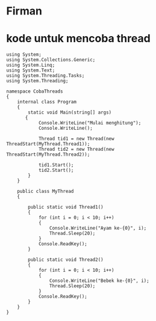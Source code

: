 # Firman
# kode untuk mencoba thread

    using System;
    using System.Collections.Generic;
    using System.Linq;
    using System.Text;
    using System.Threading.Tasks;
    using System.Threading;

    namespace CobaThreads
    {
        internal class Program
        {
            static void Main(string[] args)
           {
                Console.WriteLine("Mulai menghitung");
                Console.WriteLine();

                Thread tid1 = new Thread(new ThreadStart(MyThread.Thread1));
                Thread tid2 = new Thread(new ThreadStart(MyThread.Thread2));

                tid1.Start();
                tid2.Start();
            }
        }

        public class MyThread
        {

            public static void Thread1()
            {
                for (int i = 0; i < 10; i++)
                {
                    Console.WriteLine("Ayam ke-{0}", i);
                    Thread.Sleep(20);
                }
                Console.ReadKey();
            }

            public static void Thread2()
            {
                for (int i = 0; i < 10; i++)
                {
                    Console.WriteLine("Bebek ke-{0}", i);
                    Thread.Sleep(20);
                }
                Console.ReadKey();
            }
        }
    }
